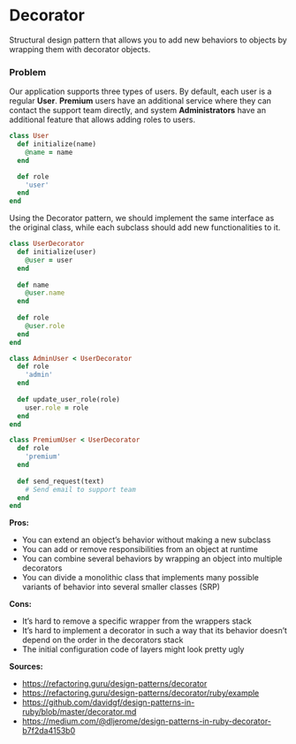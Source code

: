# Decorator

Structural design pattern that allows you to add new behaviors to objects by wrapping them with decorator objects.

### Problem

Our application supports three types of users. By default, each user is a regular **User**. **Premium** users have an additional service where they can contact the support team directly, and system **Administrators** have an additional feature that allows adding roles to users.

``` Ruby
class User  
  def initialize(name)
    @name = name
  end

  def role
    'user'
  end
end
```

Using the Decorator pattern, we should implement the same interface as the original class, while each subclass should add new functionalities to it.

``` Ruby
class UserDecorator
  def initialize(user)
    @user = user
  end
  
  def name
    @user.name
  end
  
  def role
    @user.role
  end
end

class AdminUser < UserDecorator
  def role
    'admin'
  end
  
  def update_user_role(role)
    user.role = role
  end
end

class PremiumUser < UserDecorator
  def role
    'premium'
  end
  
  def send_request(text)
    # Send email to support team
  end
end
```

**Pros:**
- You can extend an object’s behavior without making a new subclass
- You can add or remove responsibilities from an object at runtime
- You can combine several behaviors by wrapping an object into multiple decorators
- You can divide a monolithic class that implements many possible variants of behavior into several smaller classes (SRP)

**Cons:**
- It’s hard to remove a specific wrapper from the wrappers stack
- It’s hard to implement a decorator in such a way that its behavior doesn’t depend on the order in the decorators stack
- The initial configuration code of layers might look pretty ugly

**Sources:**
- https://refactoring.guru/design-patterns/decorator
- https://refactoring.guru/design-patterns/decorator/ruby/example
- https://github.com/davidgf/design-patterns-in-ruby/blob/master/decorator.md
- https://medium.com/@dljerome/design-patterns-in-ruby-decorator-b7f2da4153b0
